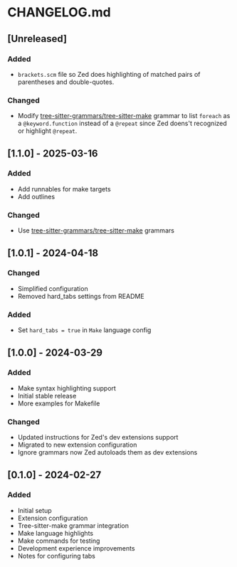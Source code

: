 # CHANGELOG.md

## [Unreleased]

### Added

- `brackets.scm` file so Zed does highlighting of matched pairs of parentheses and double-quotes.

### Changed

- Modify [tree-sitter-grammars/tree-sitter-make](https://github.com/tree-sitter-grammars/tree-sitter-make) grammar to list `foreach` as a `@keyword.function` instead of a `@repeat` since Zed doens't recognized or highlight `@repeat`.

## [1.1.0] - 2025-03-16

### Added

- Add runnables for make targets
- Add outlines

### Changed

- Use [tree-sitter-grammars/tree-sitter-make](https://github.com/tree-sitter-grammars/tree-sitter-make) grammars

## [1.0.1] - 2024-04-18

### Changed

- Simplified configuration
- Removed hard_tabs settings from README

### Added

- Set `hard_tabs = true` in `Make` language config

## [1.0.0] - 2024-03-29

### Added

- Make syntax highlighting support
- Initial stable release
- More examples for Makefile

### Changed

- Updated instructions for Zed's dev extensions support
- Migrated to new extension configuration
- Ignore grammars now Zed autoloads them as dev extensions

## [0.1.0] - 2024-02-27

### Added

- Initial setup
- Extension configuration
- Tree-sitter-make grammar integration
- Make language highlights
- Make commands for testing
- Development experience improvements
- Notes for configuring tabs
